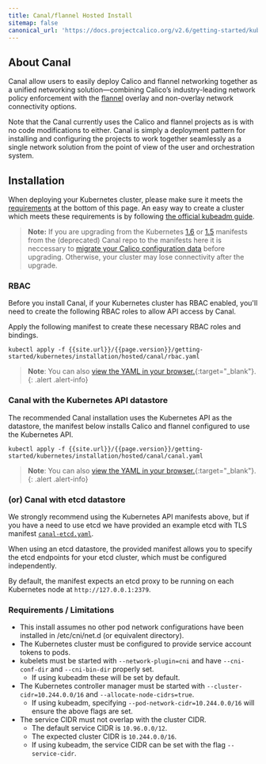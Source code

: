 ```yaml
---
title: Canal/flannel Hosted Install
sitemap: false 
canonical_url: 'https://docs.projectcalico.org/v2.6/getting-started/kubernetes/installation/hosted/canal/'
---
```


## About Canal

Canal allow users to easily deploy Calico and flannel networking
together as a unified networking solution—combining Calico’s
industry-leading network policy enforcement with the
[flannel](https://github.com/coreos/flannel#flannel)
overlay and non-overlay network connectivity options.

Note that the Canal currently uses the Calico and flannel projects as is with
no code modifications to either. Canal is simply a deployment pattern
for installing and configuring the projects to work together seamlessly as a
single network solution from the point of view of the user and orchestration
system.


## Installation

When deploying your Kubernetes cluster, please make sure it meets the
[requirements](#requirements--limitations) at the bottom of this page.
An easy way to create a cluster which meets these requirements is by following
[the official kubeadm guide](http://kubernetes.io/docs/getting-started-guides/kubeadm/).

> **Note:** If you are upgrading from the Kubernetes
[1.6](https://github.com/projectcalico/canal/blob/master/k8s-install/README.md#for-kubernetes-16)
or [1.5](https://github.com/projectcalico/canal/blob/master/k8s-install/README.md#kubernetes-15)
manifests from the (deprecated) Canal repo to the manifests here it is
neccessary to [migrate your Calico configuration
data](https://github.com/projectcalico/calico/blob/master/upgrade/v2.5/README.md)
before upgrading. Otherwise, your cluster may lose connectivity after the
upgrade.

### RBAC

Before you install Canal, if your Kubernetes cluster has RBAC enabled, you'll
need to create the following RBAC roles to allow API access by Canal.

Apply the following manifest to create these necessary RBAC roles and bindings.

```
kubectl apply -f {{site.url}}/{{page.version}}/getting-started/kubernetes/installation/hosted/canal/rbac.yaml
```
> **Note**: You can also [view the YAML in your browser.](rbac.yaml){:target="_blank"}.
{: .alert .alert-info}

### Canal with the Kubernetes API datastore

The recommended Canal installation uses the Kubernetes API as the datastore,
the manifest below installs Calico and flannel configured to use the
Kubernetes API.

```
kubectl apply -f {{site.url}}/{{page.version}}/getting-started/kubernetes/installation/hosted/canal/canal.yaml
```
> **Note**: You can also [view the YAML in your browser.](canal.yaml){:target="_blank"}.
{: .alert .alert-info}


### (or) Canal with etcd datastore

We strongly recommend using the Kubernetes API manifests above, but if you
have a need to use etcd we have provided an example etcd with TLS manifest
[`canal-etcd.yaml`](canal-etcd.yaml).

When using an etcd datastore, the provided manifest allows you to specify
the etcd endpoints for your etcd cluster, which must be configured
independently.

By default, the manifest expects an etcd proxy to be running on each
Kubernetes node at `http://127.0.0.1:2379`.


### Requirements / Limitations

- This install assumes no other pod network configurations have been installed
  in /etc/cni/net.d (or equivalent directory).
- The Kubernetes cluster must be configured to provide service account tokens to pods.
- kubelets must be started with `--network-plugin=cni` and have
  `--cni-conf-dir` and `--cni-bin-dir` properly set.
  - If using kubeadm these will be set by default.
- The Kubernetes controller manager must be started with
  `--cluster-cidr=10.244.0.0/16` and `--allocate-node-cidrs=true`.
  - If using kubeadm, specifying `--pod-network-cidr=10.244.0.0/16` will
    ensure the above flags are set.
- The service CIDR must not overlap with the cluster CIDR.
  - The default service CIDR is `10.96.0.0/12`.
  - The expected cluster CIDR is `10.244.0.0/16`.
  - If using kubeadm, the service CIDR can be set with the flag `--service-cidr`.
